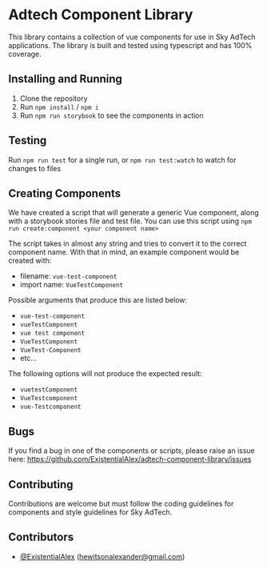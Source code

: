 # Adtech Component Library

This library contains a collection of vue components for use in Sky AdTech applications. The library is built and tested using typescript and has 100% coverage.

## Installing and Running
1. Clone the repository
2. Run `npm install` / `npm i`
3. Run `npm run storybook` to see the components in action

## Testing
Run `npm run test` for a single run, or `npm run test:watch` to watch for changes to files

## Creating Components
We have created a script that will generate a generic Vue component, along with a storybook stories file and test file.
You can use this script using `npm run create:component <your component name>`

The script takes in almost any string and tries to convert it to the correct component name.
With that in mind, an example component would be created with: 
- filename: `vue-test-component`
- import name: `VueTestComponent`

Possible arguments that produce this are listed below:
- `vue-test-component`
- `vueTestComponent`
- `vue test component`
- `VueTestComponent`
- `VueTest-Component`
- etc...

The following options will not produce the expected result:
- `vuetestComponent`
- `VueTestcomponent`
- `vue-Testcomponent`

## Bugs
If you find a bug in one of the components or scripts, please raise an issue here: https://github.com/ExistentialAlex/adtech-component-library/issues

## Contributing
Contributions are welcome but must follow the coding guidelines for components and style guidelines for Sky AdTech.

## Contributors
- [@ExistentialAlex](https://github.com/ExistentialAlex) (hewitsonalexander@gmail.com)
